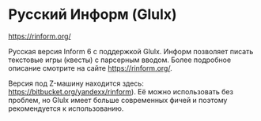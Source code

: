 # Русский Информ (Glulx)

https://rinform.org/

Русская версия Inform 6 с поддержкой Glulx. Информ позволяет писать текстовые игры (квесты) с парсерным вводом. Более подробное описание смотрите на сайте <https://rinform.org/>.

Версия под Z-машину находится здесь: https://bitbucket.org/yandexx/rinform). Её можно использовать без проблем, но Glulx имеет больше современных фичей и поэтому рекомендуется к использованию.
